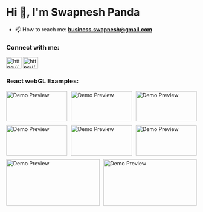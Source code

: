 # Hi 👋, I'm Swapnesh Panda
- 📫 How to reach me: **business.swapnesh@gmail.com**


### Connect with me:
<p align="left">
<a target="_blank" href="https://www.linkedin.com/in/swapnesh-panda-164b79303/" target="_blank"><img align="center" src="https://raw.githubusercontent.com/rahuldkjain/github-profile-readme-generator/master/src/images/icons/Social/linked-in-alt.svg" alt="https://www.linkedin.com/in/swapnesh-panda-164b79303" height="30" width="40" /></a>
<a target="_blank" href="https://www.instagram.com/swapnesh.io/" target="_blank"><img align="center" src="https://raw.githubusercontent.com/rahuldkjain/github-profile-readme-generator/master/src/images/icons/Social/instagram.svg" alt="https://www.instagram.com/swapnesh.io/" height="30" width="40" /></a>
</p>


### React webGL Examples:
<style>
  .container {
    display: flex;
    flex-wrap: wrap;
    gap: 10px;
  }

  .container a {
    flex: 1 1 calc(33.333% - 10px);
    aspect-ratio: 2 / 1;
  }

  .container img {
    width: 100%;
    height: 100%;
    object-fit: cover;
  }

  @media (max-width: 768px) {
    .container a {
      flex: 1 1 100%;
    }
  }
</style>

<div class="container">
  <a href="https://threereactexamples.netlify.app">
    <img src="./img/FlyControl.gif" alt="Demo Preview" />
  </a>
  <a href="https://threereactexamples.netlify.app">
    <img src="./img/FlyControl.gif" alt="Demo Preview" />
  </a>
  <a href="https://threereactexamples.netlify.app">
    <img src="./img/FlyControl.gif" alt="Demo Preview" />
  </a>
  <a href="https://threereactexamples.netlify.app">
    <img src="./img/FlyControl.gif" alt="Demo Preview" />
  </a>
  <a href="https://threereactexamples.netlify.app">
    <img src="./img/FlyControl.gif" alt="Demo Preview" />
  </a>
  <a href="https://threereactexamples.netlify.app">
    <img src="./img/FlyControl.gif" alt="Demo Preview" />
  </a>
  <a href="https://threereactexamples.netlify.app">
    <img src="./img/FlyControl.gif" alt="Demo Preview" />
  </a>
  <a href="https://threereactexamples.netlify.app">
    <img src="./img/FlyControl.gif" alt="Demo Preview" />
  </a>
</div>



